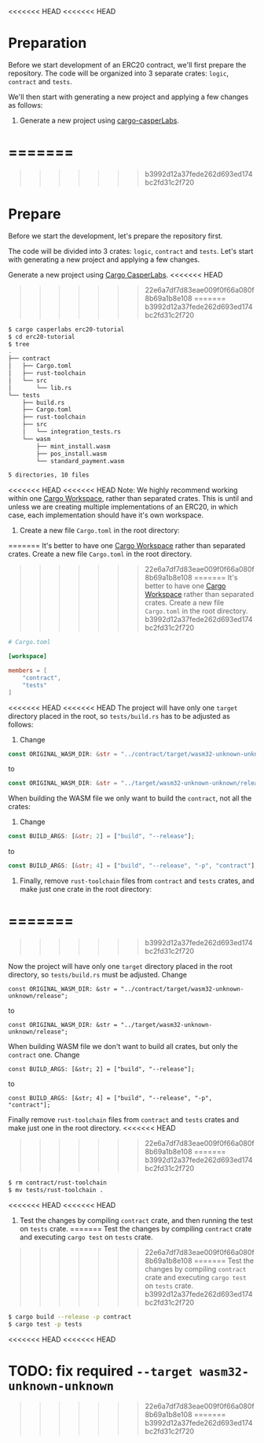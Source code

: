 <<<<<<< HEAD
<<<<<<< HEAD
# Preparation

Before we start development of an ERC20 contract, we'll first prepare the repository. The code will be organized into 3 separate crates: `logic`, `contract` and `tests`.

We'll then start with generating a new project and applying a few changes as follows:

1. Generate a new project using [cargo-casperLabs](setup-of-rust-contract-sdk.html#cargo-casperlabs).

=======
=======
>>>>>>> b3992d12a37fede262d693ed174bc2fd31c2f720
# Prepare

Before we start the development, let's prepare the repository first.

The code will be divided into 3 crates: `logic`, `contract` and `tests`. Let's start with generating a new project and applying a few changes.

Generate a new project using [Cargo CasperLabs](../setup-of-rust-contract-sdk#cargo-casperlabs).
<<<<<<< HEAD
>>>>>>> 22e6a7df7d83eae009f0f66a080f8b69a1b8e108
=======
>>>>>>> b3992d12a37fede262d693ed174bc2fd31c2f720
```bash
$ cargo casperlabs erc20-tutorial
$ cd erc20-tutorial
$ tree
.
├── contract
│   ├── Cargo.toml
│   ├── rust-toolchain
│   └── src
│       └── lib.rs
└── tests
    ├── build.rs
    ├── Cargo.toml
    ├── rust-toolchain
    ├── src
    │   └── integration_tests.rs
    └── wasm
        ├── mint_install.wasm
        ├── pos_install.wasm
        └── standard_payment.wasm

5 directories, 10 files
```

<<<<<<< HEAD
<<<<<<< HEAD
Note: We highly recommend working within one [Cargo Workspace](https://doc.rust-lang.org/book/ch14-03-cargo-workspaces.html), rather than separated crates. This is until and unless we are creating multiple implementations of an ERC20, in which case, each implementation should have it's own workspace.

1. Create a new file `Cargo.toml` in the root directory:

=======
It's better to have one [Cargo Workspace](https://doc.rust-lang.org/book/ch14-03-cargo-workspaces.html) rather than separated crates. Create a new file `Cargo.toml` in the root directory.
>>>>>>> 22e6a7df7d83eae009f0f66a080f8b69a1b8e108
=======
It's better to have one [Cargo Workspace](https://doc.rust-lang.org/book/ch14-03-cargo-workspaces.html) rather than separated crates. Create a new file `Cargo.toml` in the root directory.
>>>>>>> b3992d12a37fede262d693ed174bc2fd31c2f720
```toml
# Cargo.toml

[workspace]

members = [
    "contract",
    "tests"
]
```

<<<<<<< HEAD
<<<<<<< HEAD
The project will have only one `target` directory placed in the root, so `tests/build.rs` has to be adjusted as follows:

1. Change 

```rust
const ORIGINAL_WASM_DIR: &str = "../contract/target/wasm32-unknown-unknown/release";
```
to
```rust
const ORIGINAL_WASM_DIR: &str = "../target/wasm32-unknown-unknown/release";
```

When building the WASM file we only want to build the `contract`, not all the crates:

1. Change

```rust
const BUILD_ARGS: [&str; 2] = ["build", "--release"];
```
to
```rust
const BUILD_ARGS: [&str; 4] = ["build", "--release", "-p", "contract"];
```

1. Finally, remove `rust-toolchain` files from `contract` and `tests` crates, and make just one crate in the root directory:

=======
=======
>>>>>>> b3992d12a37fede262d693ed174bc2fd31c2f720

Now the project will have only one `target` directory placed in the root directory, so `tests/build.rs` must be adjusted. Change
```
const ORIGINAL_WASM_DIR: &str = "../contract/target/wasm32-unknown-unknown/release";
```
to
```
const ORIGINAL_WASM_DIR: &str = "../target/wasm32-unknown-unknown/release";
```

When building WASM file we don't want to build all crates, but only the `contract` one. Change
```
const BUILD_ARGS: [&str; 2] = ["build", "--release"];
```
to
```
const BUILD_ARGS: [&str; 4] = ["build", "--release", "-p", "contract"];
```

Finally remove `rust-toolchain` files from `contract` and `tests` crates and make just one in the root directory.
<<<<<<< HEAD
>>>>>>> 22e6a7df7d83eae009f0f66a080f8b69a1b8e108
=======
>>>>>>> b3992d12a37fede262d693ed174bc2fd31c2f720
```bash
$ rm contract/rust-toolchain
$ mv tests/rust-toolchain .
```

<<<<<<< HEAD
<<<<<<< HEAD
1. Test the changes by compiling `contract` crate, and then running the test on `tests` crate.
=======
Test the changes by compiling `contract` crate and executing `cargo test` on `tests` crate.
>>>>>>> 22e6a7df7d83eae009f0f66a080f8b69a1b8e108
=======
Test the changes by compiling `contract` crate and executing `cargo test` on `tests` crate.
>>>>>>> b3992d12a37fede262d693ed174bc2fd31c2f720

```bash
$ cargo build --release -p contract 
$ cargo test -p tests
```
<<<<<<< HEAD
<<<<<<< HEAD

TODO: fix required `--target wasm32-unknown-unknown`
=======
>>>>>>> 22e6a7df7d83eae009f0f66a080f8b69a1b8e108
=======
>>>>>>> b3992d12a37fede262d693ed174bc2fd31c2f720

